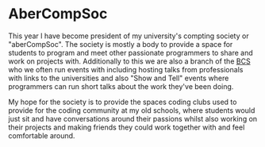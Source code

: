 
# AberCompSoc
This year I have become president of my university's compting society or "aberCompSoc". The society is mostly a body to provide a space for students to program and meet other passionate programmers to share and work on projects with. Additionally to this we are also a branch of the [BCS](https://www.bcs.org/) who we often run events with including hosting talks from professionals with links to the universities and also "Show and Tell" events where programmers can run short talks about the work they've been doing.

My hope for the society is to provide the spaces coding clubs used to provide for the coding community at my old schools, where students would just sit and have conversations around their passions whilst also working on their projects and making friends they could work together with and feel comfortable around.
